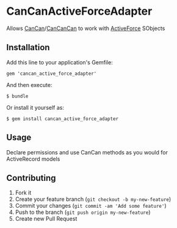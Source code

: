 # CanCanActiveForceAdapter

Allows [CanCan](https://github.com/ryanb/cancan)/[CanCanCan](https://github.com/CanCanCommunity/cancancan) to work with [ActiveForce](https://github.com/ionia-corporation/active_force) SObjects

## Installation

Add this line to your application's Gemfile:

    gem 'cancan_active_force_adapter'

And then execute:

    $ bundle

Or install it yourself as:

    $ gem install cancan_active_force_adapter

## Usage

Declare permissions and use CanCan methods as you would for ActiveRecord models

## Contributing

1. Fork it
2. Create your feature branch (`git checkout -b my-new-feature`)
3. Commit your changes (`git commit -am 'Add some feature'`)
4. Push to the branch (`git push origin my-new-feature`)
5. Create new Pull Request

